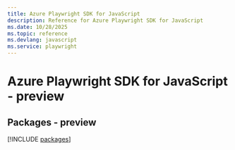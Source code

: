 ```yaml
---
title: Azure Playwright SDK for JavaScript
description: Reference for Azure Playwright SDK for JavaScript
ms.date: 10/28/2025
ms.topic: reference
ms.devlang: javascript
ms.service: playwright
---
```

# Azure Playwright SDK for JavaScript - preview
## Packages - preview
[!INCLUDE [packages](playwright-index.md)]
